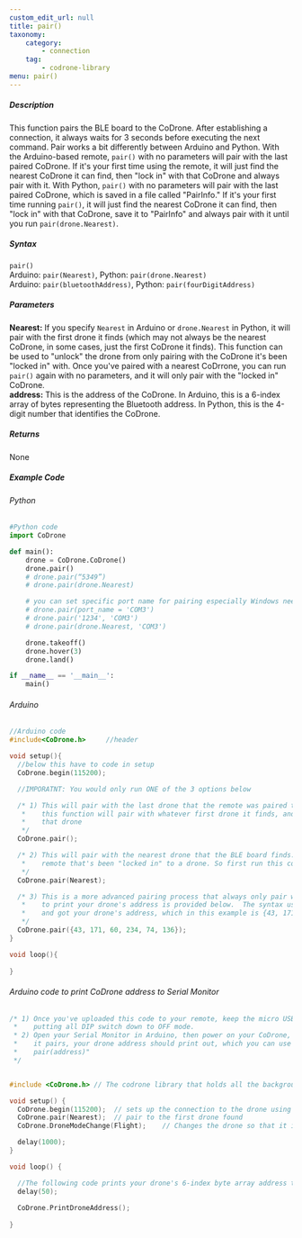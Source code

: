 ```yaml
---
custom_edit_url: null
title: pair()
taxonomy:
    category:
        - connection
    tag:
        - codrone-library
menu: pair()
---
```


##### Description
This function pairs the BLE board to the CoDrone.  After establishing a connection, it always waits for 3 seconds before executing the next command. Pair works a bit differently between Arduino and Python.  With the Arduino-based remote, ```pair()``` with no parameters will pair with the last paired CoDrone. If it's your first time using the remote, it will just find the nearest CoDrone it can find, then "lock in" with that CoDrone and always pair with it.  With Python, ```pair()``` with no parameters will pair with the last paired CoDrone, which is saved in a file called "PairInfo." If it's your first time running ```pair()```, it will just find the nearest CoDrone it can find, then "lock in" with that CoDrone, save it to "PairInfo" and always pair with it until you run ```pair(drone.Nearest)```.

##### Syntax
```pair()```<br />
Arduino: ```pair(Nearest)```, Python: ```pair(drone.Nearest)```<br />
Arduino: ```pair(bluetoothAddress)```, Python: ```pair(fourDigitAddress)```<br />

##### Parameters
**Nearest:** If you specify ```Nearest``` in Arduino or ```drone.Nearest``` in Python, it will pair with the first drone it finds (which may not always be the nearest CoDrone, in some cases, just the first CoDrone it finds). This function can be used to "unlock" the drone from only pairing with the CoDrone it's been "locked in" with. Once you've paired with a nearest CoDrrone, you can run ```pair()``` again with no parameters, and it will only pair with the "locked in" CoDrone.<br />
**address:** This is the address of the CoDrone. In Arduino, this is a 6-index array of bytes representing the Bluetooth address.  In Python, this is the 4-digit number that identifies the CoDrone.

##### Returns

None

##### Example Code
###### Python
```python
#Python code
import CoDrone

def main():
    drone = CoDrone.CoDrone()
    drone.pair()
    # drone.pair(“5349”)
    # drone.pair(drone.Nearest)

    # you can set specific port name for pairing especially Windows need/require this 
    # drone.pair(port_name = 'COM3')
    # drone.pair('1234', 'COM3')
    # drone.pair(drone.Nearest, 'COM3')

    drone.takeoff()
    drone.hover(3)
    drone.land()

if __name__ == '__main__':
    main()
```
###### Arduino
```c
//Arduino code
#include<CoDrone.h>		//header

void setup(){
  //below this have to code in setup
  CoDrone.begin(115200);

  //IMPORATNT: You would only run ONE of the 3 options below

  /* 1) This will pair with the last drone that the remote was paired to. If this is the first time pairing, 
   *    this function will pair with whatever first drone it finds, and "lock in" to that drone and only pair with 
   *    that drone
   */
  CoDrone.pair();

  /* 2) This will pair with the nearest drone that the BLE board finds. You can use this function to "unlock" a 
   *    remote that's been "locked in" to a drone. So first run this code, then just upload and run with "CoDrone.pair()" *    to "lock in" to that drone
   */
  CoDrone.pair(Nearest);

  /* 3) This is a more advanced pairing process that always only pair with the provided drone's address. The code
   *    to print your drone's address is provided below.  The syntax used below is assuming you ran the code below 
   *    and got your drone's address, which in this example is {43, 171, 60, 234, 74, 136}
   */
  CoDrone.pair({43, 171, 60, 234, 74, 136});  
}

void loop(){
  
}

```


###### Arduino code to print CoDrone address to Serial Monitor
```c
/* 1) Once you've uploaded this code to your remote, keep the micro USB cable plugged in and go into run mode by
 *    putting all DIP switch down to OFF mode.
 * 2) Open your Serial Monitor in Arduino, then power on your CoDrone, and reset your remote to let it pair.  Once
 *    it pairs, your drone address should print out, which you can use in the code provided for using "CoDrone.
 *    pair(address)"
 */


#include <CoDrone.h> // The codrone library that holds all the background files for this

void setup() {  
  CoDrone.begin(115200);  // sets up the connection to the drone using the bluetooth module at 115200bps (bits per second)
  CoDrone.pair(Nearest);  // pair to the first drone found
  CoDrone.DroneModeChange(Flight);    // Changes the drone so that it is now in flight mode

  delay(1000);
}

void loop() {

  //The following code prints your drone's 6-index byte array address to the Serial Monitor
  delay(50);
  
  CoDrone.PrintDroneAddress(); 
  
}
```
